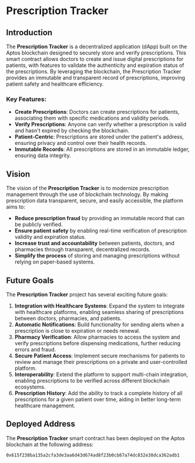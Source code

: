 # Prescription Tracker

## Introduction

The **Prescription Tracker** is a decentralized application (dApp) built on the Aptos blockchain designed to securely store and verify prescriptions. This smart contract allows doctors to create and issue digital prescriptions for patients, with features to validate the authenticity and expiration status of the prescriptions. By leveraging the blockchain, the Prescription Tracker provides an immutable and transparent record of prescriptions, improving patient safety and healthcare efficiency.

### Key Features:
- **Create Prescriptions**: Doctors can create prescriptions for patients, associating them with specific medications and validity periods.
- **Verify Prescriptions**: Anyone can verify whether a prescription is valid and hasn't expired by checking the blockchain.
- **Patient-Centric**: Prescriptions are stored under the patient's address, ensuring privacy and control over their health records.
- **Immutable Records**: All prescriptions are stored in an immutable ledger, ensuring data integrity.

## Vision

The vision of the **Prescription Tracker** is to modernize prescription management through the use of blockchain technology. By making prescription data transparent, secure, and easily accessible, the platform aims to:
- **Reduce prescription fraud** by providing an immutable record that can be publicly verified.
- **Ensure patient safety** by enabling real-time verification of prescription validity and expiration status.
- **Increase trust and accountability** between patients, doctors, and pharmacies through transparent, decentralized records.
- **Simplify the process** of storing and managing prescriptions without relying on paper-based systems.

## Future Goals

The **Prescription Tracker** project has several exciting future goals:
1. **Integration with Healthcare Systems**: Expand the system to integrate with healthcare platforms, enabling seamless sharing of prescriptions between doctors, pharmacies, and patients.
2. **Automatic Notifications**: Build functionality for sending alerts when a prescription is close to expiration or needs renewal.
3. **Pharmacy Verification**: Allow pharmacies to access the system and verify prescriptions before dispensing medications, further reducing errors and fraud.
4. **Secure Patient Access**: Implement secure mechanisms for patients to review and manage their prescriptions on a private and user-controlled platform.
5. **Interoperability**: Extend the platform to support multi-chain integration, enabling prescriptions to be verified across different blockchain ecosystems.
6. **Prescription History**: Add the ability to track a complete history of all prescriptions for a given patient over time, aiding in better long-term healthcare management.

## Deployed Address

The **Prescription Tracker** smart contract has been deployed on the Aptos blockchain at the following address:

```
0x615f238ba135a2cfa3de3aa6d43d674ad8f23b0cb87a74dc832e38dca362adb1
```